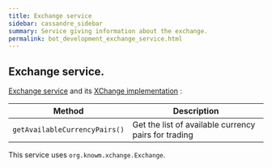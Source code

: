 ```yaml
---
title: Exchange service
sidebar: cassandre_sidebar
summary: Service giving information about the exchange. 
permalink: bot_development_exchange_service.html
---
```


## Exchange service.

[Exchange service](https://github.com/cassandre-tech/cassandre-trading-bot/blob/development/trading-bot-spring-boot-autoconfigure/src/main/java/tech/cassandre/trading/bot/service/ExchangeService.java) and its [XChange implementation](https://github.com/cassandre-tech/cassandre-trading-bot/blob/development/trading-bot-spring-boot-autoconfigure/src/main/java/tech/cassandre/trading/bot/service/ExchangeServiceXChangeImplementation.java) :

| Method  | Description  |
|-------|---------|
| <code>getAvailableCurrencyPairs()</code>   | Get the list of available currency pairs for trading  |

This service uses <code>org.knowm.xchange.Exchange</code>.